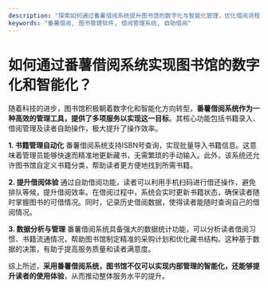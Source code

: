 ```yaml
---
description: "探索如何通过番薯借阅系统提升图书馆的数字化与智能化管理，优化借阅流程和读者体验。"
keywords: "番薯借阅, 图书管理软件, 借阅管理系统, 自助借阅"
---
```

# 如何通过番薯借阅系统实现图书馆的数字化和智能化？

随着科技的进步，图书馆积极朝着数字化和智能化方向转型，**番薯借阅系统作为一种高效的管理工具，提供了多项服务以实现这一目标**。其核心功能包括书籍录入、借阅管理及读者自助操作，极大提升了操作效率。

**1. 书籍管理自动化**
番薯借阅系统支持ISBN号查询，实现批量导入书籍信息。这意味着管理员能够快速而精准地更新藏书，无需繁琐的手动输入。此外，该系统还允许图书馆自定义书籍分类，帮助读者更方便地找到所需书籍。

**2. 提升借阅体验**
通过自助借阅功能，读者可以利用手机扫码进行借还操作，避免排队等候，提升借阅效率。在借阅过程中，系统会实时更新书籍状态，确保读者随时掌握图书的可借情况。同时，记录历史借阅数据，使得读者能随时查询自己的借阅情况。

**3. 数据分析与管理**
番薯借阅系统具备强大的数据统计功能，可以分析读者借阅习惯、书籍流通情况，帮助图书馆制定精准的采购计划和优化藏书结构。这种基于数据的决策，有助于提高服务质量和读者满意度。

综上所述，**采用番薯借阅系统，图书馆不仅可以实现内部管理的智能化，还能够提升读者的使用体验**，从而推动整体服务水平的提升。
